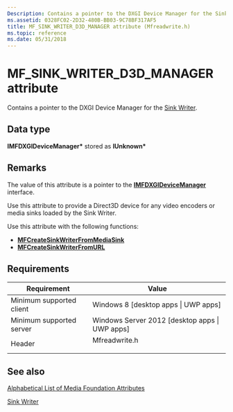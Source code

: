 ```yaml
---
Description: Contains a pointer to the DXGI Device Manager for the Sink Writer.
ms.assetid: 0328FC02-2D32-480B-BB03-9C78BF317AF5
title: MF_SINK_WRITER_D3D_MANAGER attribute (Mfreadwrite.h)
ms.topic: reference
ms.date: 05/31/2018
---
```


# MF\_SINK\_WRITER\_D3D\_MANAGER attribute

Contains a pointer to the DXGI Device Manager for the [Sink Writer](sink-writer.md).

## Data type

**IMFDXGIDeviceManager\*** stored as **IUnknown\***

## Remarks

The value of this attribute is a pointer to the [**IMFDXGIDeviceManager**](/windows/desktop/api/mfobjects/nn-mfobjects-imfdxgidevicemanager) interface.

Use this attribute to provide a Direct3D device for any video encoders or media sinks loaded by the Sink Writer.

Use this attribute with the following functions:

-   [**MFCreateSinkWriterFromMediaSink**](/windows/desktop/api/mfreadwrite/nf-mfreadwrite-mfcreatesinkwriterfrommediasink)
-   [**MFCreateSinkWriterFromURL**](/windows/desktop/api/mfreadwrite/nf-mfreadwrite-mfcreatesinkwriterfromurl)

## Requirements



| Requirement | Value |
|-------------------------------------|------------------------------------------------------------------------------------------|
| Minimum supported client<br/> | Windows 8 \[desktop apps \| UWP apps\]<br/>                                        |
| Minimum supported server<br/> | Windows Server 2012 \[desktop apps \| UWP apps\]<br/>                              |
| Header<br/>                   | <dl> <dt>Mfreadwrite.h</dt> </dl> |



## See also

<dl> <dt>

[Alphabetical List of Media Foundation Attributes](alphabetical-list-of-media-foundation-attributes.md)
</dt> <dt>

[Sink Writer](sink-writer.md)
</dt> </dl>

 

 





